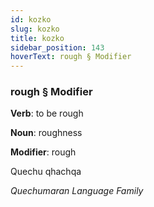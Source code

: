 ```yaml
---
id: kozko
slug: kozko
title: kozko
sidebar_position: 143
hoverText: rough § Modifier
---
```


### rough § Modifier

**Verb**: to be rough

**Noun**: roughness

**Modifier**: rough

Quechu qhachqa 

*Quechumaran Language Family*